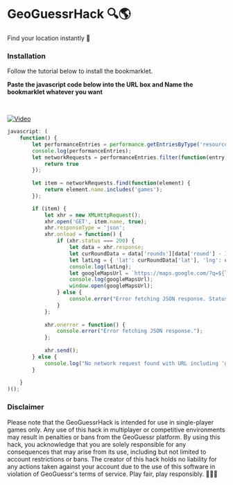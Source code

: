 # GeoGuessrHack 🔍🌎

Find your location instantly 📍

### Installation

Follow the tutorial below to install the bookmarklet. 

**Paste the javascript code below into the URL box and Name the bookmarklet whatever you want**

<br>

[![Video](https://img.youtube.com/vi/qL3AEQHb7yw/0.jpg)](https://www.youtube.com/watch?v=qL3AEQHb7yw)

```javascript
javascript: (
    function() {
        let performanceEntries = performance.getEntriesByType('resource');
        console.log(performanceEntries);
        let networkRequests = performanceEntries.filter(function(entry) {
            return true
        });
        
        let item = networkRequests.find(function(element) {
            return element.name.includes('games');
        });

        if (item) {
            let xhr = new XMLHttpRequest();
            xhr.open('GET', item.name, true);
            xhr.responseType = 'json';
            xhr.onload = function() {
                if (xhr.status === 200) {
                    let data = xhr.response;
                    let curRoundData = data['rounds'][data['round'] - 1];
                    let latLng = { 'lat': curRoundData['lat'], 'lng': curRoundData['lng'] };
                    console.log(latLng);
                    let googleMapsUrl = `https://maps.google.com/?q=${latLng['lat']},${latLng['lng']}&ll=${latLng['lat']},${latLng['lng']}&z=3`;
                    console.log(googleMapsUrl);
                    window.open(googleMapsUrl);
                } else {
                    console.error("Error fetching JSON response. Status:", xhr.status);
                }
            };
    
            xhr.onerror = function() {
                console.error("Error fetching JSON response.");
            };
    
            xhr.send();
        } else {
            console.log("No network request found with URL including 'games'.");
        }
       
    }
)();
```

### Disclaimer

Please note that the GeoGuessrHack is intended for use in single-player games only. Any use of this hack in multiplayer or competitive environments may result in penalties or bans from the GeoGuessr platform. By using this hack, you acknowledge that you are solely responsible for any consequences that may arise from its use, including but not limited to account restrictions or bans. The creator of this hack holds no liability for any actions taken against your account due to the use of this software in violation of GeoGuessr's terms of service. Play fair, play responsibly. 🚫👨‍⚖️
